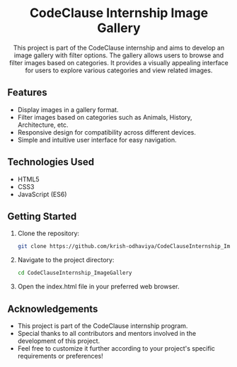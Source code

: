<!-- Project Title -->
<h1 align="center">CodeClause Internship Image Gallery</h1>

<!-- Project Description -->
<p align="center">
This project is part of the CodeClause internship and aims to develop an image gallery with filter options. The gallery allows users to browse and filter images based on categories. It provides a visually appealing interface for users to explore various categories and view related images.
</p>

<!-- Features -->
## Features
- Display images in a gallery format.
- Filter images based on categories such as Animals, History, Architecture, etc.
- Responsive design for compatibility across different devices.
- Simple and intuitive user interface for easy navigation.

<!-- Technologies Used -->
## Technologies Used
- HTML5
- CSS3
- JavaScript (ES6)

## Getting Started
1. Clone the repository:
   ```bash
   git clone https://github.com/krish-odhaviya/CodeClauseInternship_ImageGallery.git
2. Navigate to the project directory:
   ```bash
   cd CodeClauseInternship_ImageGallery
3. Open the index.html file in your preferred web browser.

## Acknowledgements
- This project is part of the CodeClause internship program.
- Special thanks to all contributors and mentors involved in the development of this project.
- Feel free to customize it further according to your project's specific requirements or preferences!


